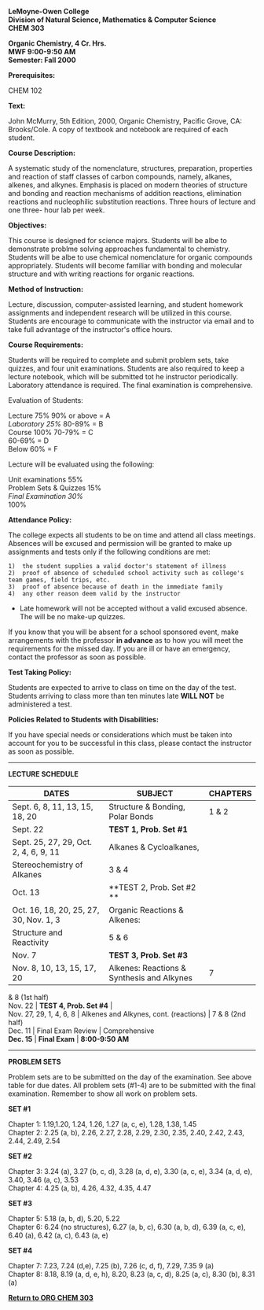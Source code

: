 **LeMoyne-Owen College**  
**Division of Natural Science, Mathematics & Computer Science**  
**CHEM 303**

**Organic Chemistry, 4 Cr. Hrs.**  
**MWF 9:00-9:50 AM**  
**Semester: Fall 2000**

**Prerequisites:**

CHEM 102

**Text:**

John McMurry, 5th Edition, 2000, Organic Chemistry, Pacific Grove, CA:
Brooks/Cole.  A copy of textbook and notebook are required of each student.

**Course Description:**

A systematic study of the nomenclature, structures, preparation, properties
and reaction of staff classes of carbon compounds, namely, alkanes, alkenes,
and alkynes.  Emphasis is placed on modern theories of structure and bonding
and reaction mechanisms of addition reactions, elimination reactions and
nucleophilic substitution reactions.  Three hours of lecture and one three-
hour lab per week.

**Objectives:**

This course is designed for science majors.  Students will be albe to
demonstrate problme solving approaches fundamental to chemistry.  Students
will be albe to use chemical nomenclature for organic compounds appropriately.
Students will become familiar with bonding and molecular structure and with
writing reactions for organic reactions.

**Method of Instruction:**

Lecture, discussion, computer-assisted learning, and student homework
assignments and independent research will be utilized in this course.
Students are encourage to communicate with the instructor via email and to
take full advantage of the instructor's office hours.

**Course Requirements:**

Students will be required to complete and submit problem sets, take quizzes,
and four unit examinations.  Students are also required to keep a lecture
notebook, which will be submitted tot he instructor periodically.  Laboratory
attendance is required.  The final examination is comprehensive.

Evaluation of Students:

Lecture        75%                            90% or above      = A  
_Laboratory    25%_                            80-89%               = B  
Course        100%                           70-79%               = C  
                                                        60-69%              = D   
                                                        Below 60%         = F 

Lecture will be evaluated using the following:

Unit examinations                        55%  
Problem Sets & Quizzes             15%  
_Final Examination                         30%_  
                                                  100% 

**Attendance Policy:**

The college expects all students to be on time and attend all class meetings.
Absences will be excused and permission will be granted to make up assignments
and tests only if the following conditions are met:

    1)  the student supplies a valid doctor's statement of illness   
    2)  proof of absence of scheduled school activity such as college's team games, field trips, etc.   
    3)  proof of absence because of death in the immediate family   
    4)  any other reason deem valid by the instructor   
*  Late homework will not be accepted without a valid excused absence.  The will be no make-up quizzes. 

If you know that you will be absent for a school sponsored event, make
arrangements with the professor **in advance** as to how you will meet the
requirements for the missed day.   If you are ill or have an emergency,
contact the professor as soon as possible.

**Test Taking Policy:**

Students are expected to arrive to class on time on the day of the test.
Students arriving to class more than ten minutes late **WILL NOT** be
administered a test.

**Policies Related to Students with Disabilities:**

If you have special needs or considerations which must be taken into account
for you to be successful in this class, please contact the instructor as soon
as possible.

* * *

  
**LECTURE SCHEDULE**

  
**DATES** |  **SUBJECT** |  **CHAPTERS**  
---|---|---  
Sept. 6, 8, 11, 13, 15, 18, 20 | Structure & Bonding, Polar Bonds |  1 & 2  
Sept. 22 | **TEST 1, Prob. Set #1** |  
Sept. 25, 27, 29, Oct. 2, 4, 6, 9, 11 | Alkanes & Cycloalkanes,
Stereochemistry of Alkanes |  3 & 4  
Oct. 13 | **TEST 2, Prob. Set #2  ** |  
Oct. 16, 18, 20, 25, 27, 30, Nov. 1, 3 | Organic Reactions & Alkenes:
Structure and Reactivity |  5  & 6  
Nov. 7 | **TEST 3, Prob. Set #3** |  
Nov. 8, 10, 13, 15, 17, 20 | Alkenes:  Reactions & Synthesis and Alkynes  |  7
& 8 (1st half)  
Nov. 22 | **TEST 4, Prob. Set #4** |  
Nov. 27, 29, 1, 4, 6, 8 | Alkenes and Alkynes, cont. (reactions) |  7 & 8 (2nd
half)  
Dec. 11 | Final Exam Review |  Comprehensive  
**Dec. 15** | **Final Exam** |  **8:00-9:50 AM**  
  
* * *

  
**PROBLEM SETS**

Problem sets are to be submitted on the day of the examination.  See above
table for due dates.  All problem sets (#1-4) are to be submitted with the
final examination. Remember to show all work on problem sets.

**SET #1**

Chapter 1:    1.19,1.20, 1.24, 1.26, 1.27 (a, c, e), 1.28, 1.38, 1.45  
Chapter 2:    2.25 (a, b), 2.26, 2.27, 2.28, 2.29, 2.30, 2.35, 2.40, 2.42,
2.43, 2.44, 2.49, 2.54

**SET #2**

Chapter 3:    3.24 (a), 3.27 (b, c, d), 3.28 (a, d, e), 3.30 (a, c, e), 3.34
(a, d, e), 3.40, 3.46 (a, c), 3.53  
Chapter 4:    4.25 (a, b), 4.26, 4.32, 4.35, 4.47

**SET #3**

Chapter 5:    5.18 (a, b, d), 5.20, 5.22  
Chapter 6:    6.24 (no structures), 6.27 (a, b, c), 6.30 (a, b, d), 6.39 (a,
c, e), 6.40 (a), 6.42 (a, c), 6.43 (a, e)

**SET #4**

Chapter 7:    7.23, 7.24 (d,e), 7.25 (b), 7.26 (c, d, f), 7.29, 7.35 9 (a)  
Chapter 8:    8.18, 8.19 (a, d, e, h), 8.20, 8.23 (a, c, d), 8.25 (a, c), 8.30
(b), 8.31 (a)  


  

**[Return to ORG CHEM 303](organic_chem.html)**

